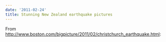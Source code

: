 ```yaml
---
date: '2011-02-24'
title: Stunning New Zealand earthquake pictures
---
```


From http://www.boston.com/bigpicture/2011/02/christchurch_earthquake.html:
